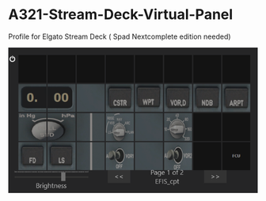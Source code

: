 # A321-Stream-Deck-Virtual-Panel
Profile for Elgato Stream Deck ( Spad Nextcomplete edition needed)


![EFIS : ](Images/captain_EFIS.PNG)
